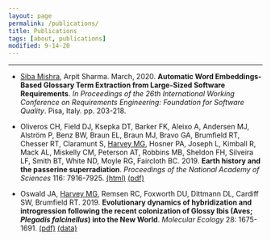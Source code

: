 ```yaml
---
layout: page
permalink: /publications/
title: Publications
tags: [about, publications]
modified: 9-14-20
---
```


***

* <u>Siba Mishra</u>, Arpit Sharma. March, 2020. **Automatic Word Embeddings-Based Glossary Term Extraction from Large-Sized Software Requirements**. *In Proceedings of the 26th International Working Conference on Requirements Engineering: Foundation for Software Quality*. Pisa, Italy. pp. 203-218. <a target="_blank" href="https://link.springer.com/chapter/10.1007%2F978-3-030-44429-7_15"><span class="fa fa-external-link fa-lg" style="color:#000000" aria-hidden="true"></span></a> 

* Oliveros CH, Field DJ, Ksepka DT, Barker FK, Aleixo A, Andersen MJ, Alström P, Benz BW, Braun EL, Braun MJ, Bravo GA, Brumfield RT, Chesser RT, Claramunt S, <u>Harvey MG</u>, Hosner PA, Joseph L, Kimball R, Mack AL, Miskelly CM, Peterson AT, Robbins MB, Sheldon FH, Silveira LF, Smith BT, White ND, Moyle RG, Faircloth BC. 2019. **Earth history and the passerine superradiation**. *Proceedings of the National Academy of Sciences* 116: 7916-7925. <a href="https://www.pnas.org/content/116/16/7916" target="_blank">(html)</a> <a href="https://www.pnas.org/content/pnas/116/16/7916.full.pdf" target="_blank">(pdf)</a>

* Oswald JA, <u>Harvey MG</u>, Remsen RC, Foxworth DU, Dittmann DL, Cardiff SW, Brumfield RT. 2019. **Evolutionary dynamics of hybridization and introgression following the recent colonization of Glossy Ibis (Aves; *Plegadis falcinellus*) into the New World**. *Molecular Ecology* 28: 1675-1691. <a href="https://mgharvey.github.io/docs/Oswaldetal2019.pdf" target="_blank">(pdf)</a> <a href="https://www.ncbi.nlm.nih.gov//bioproject/506077" target="_blank">(data)</a> 

